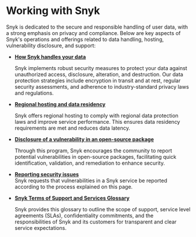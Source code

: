 # Working with Snyk

Snyk is dedicated to the secure and responsible handling of user data, with a strong emphasis on privacy and compliance. Below are key aspects of Snyk's operations and offerings related to data handling, hosting, vulnerability disclosure, and support:

*   [**How Snyk handles your data**](how-snyk-handles-your-data.md)

    Snyk implements robust security measures to protect your data against unauthorized access, disclosure, alteration, and destruction. Our data protection strategies include encryption in transit and at rest, regular security assessments, and adherence to industry-standard privacy laws and regulations.
*   [**Regional hosting and data residency**](regional-hosting-and-data-residency.md)

    Snyk offers regional hosting to comply with regional data protection laws and improve service performance. This ensures data residency requirements are met and reduces data latency.
*   [**Disclosure of a vulnerability in an open-source package**](../working-with-snyk/disclosure-of-a-vulnerability-in-an-open-source-package.md)

    Through this program, Snyk encourages the community to report potential vulnerabilities in open-source packages, facilitating quick identification, validation, and remediation to enhance security.&#x20;
* [**Reporting security issues**](reporting-security-issues.md)\
  Snyk requests that vulnerabilities in a Snyk service be reported according to the process explained on this page.
*   [**Snyk Terms of Support and Services Glossary**](snyk-terms-of-support-and-services-glossary/)

    Snyk provides this glossary to outline the scope of support, service level agreements (SLAs), confidentiality commitments, and the responsibilities of Snyk and its customers for transparent and clear service expectations.
